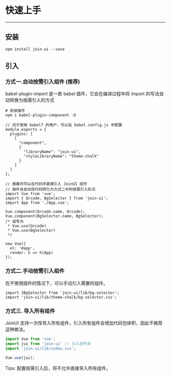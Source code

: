 # 快速上手

----

## 安装

```shell
npm install join-ui --save
```

## 引入
### 方式一.自动按需引入组件 (推荐)
babel-plugin-import 是一款 babel 插件，它会在编译过程中将 import 的写法自动转换为按需引入的方式

```shell
# 安装插件
npm i babel-plugin-component -D
```
```
// 对于使用 babel7 的用户，可以在 babel.config.js 中配置
module.exports = {
  plugins: [
    [
      "component",
      {
        "libraryName": "join-ui",
        "styleLibraryName": "theme-chalk"
      }
    ]
  ]
};
```
```
// 接着你可以在代码中直接引入 JoinUI 组件
// 插件会自动将代码转化为方式二中的按需引入形式
import Vue from 'vue';
import { Qrcode, BgSelector } from 'join-ui';
import App from './App.vue';

Vue.component(Qrcode.name, Qrcode);
Vue.component(BgSelector.name, BgSelector);
/* 或写为
 * Vue.use(Qrcode)
 * Vue.use(BgSelector)
 */

new Vue({
  el: '#app',
  render: h => h(App)
});
```
### 方式二.手动按需引入组件
在不使用插件的情况下，可以手动引入需要的组件。
```
import JBgSelector from 'join-ui/lib/bg-selector';
import 'join-ui/lib/theme-chalk/bg-selector.css';
```

### 方式三. 导入所有组件
JoinUI 支持一次性导入所有组件，引入所有组件会增加代码包体积，因此不推荐这种做法。
```js
import Vue from 'vue';
import jui from 'join-ui' // 引入组件库
import 'join-ui/lib/index.css';

Vue.use(jui);
```
Tips: 配置按需引入后，将不允许直接导入所有组件。